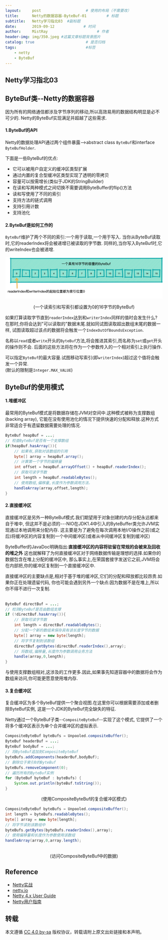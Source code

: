 ```yaml
---
layout:     post                    # 使用的布局（不需要改）
title:      Netty的数据容器-ByteBuf-01         # 标题 
subtitle:   Netty学习指北03  #副标题
date:       2019-09-12             # 时间
author:     MistRay                      # 作者
header-img: img/350.jpeg #这篇文章标题背景图片
catalog: true                       # 是否归档
tags:                               #标签
    - netty
    - ByteBuf
---
```

## Netty学习指北03

## ByteBuf类--Netty的数据容器
因为所有的网络通信都涉及字节序列的移动,所以高效易用的数据结构明显是必不可少的.
Netty的ByteBuf实现满足并超越了这些需求.

#### 1.ByteBuf的API
Netty的数据处理API通过两个组件暴露-->abstract class `ByteBuf`和interface `ByteBufHolder`.

下面是一些ByteBuf的优点:
* 它可以被用户自定义的缓冲区类型扩展
* 通过内置的复合型缓冲区类型实现了透明的零拷贝
* 容量可以按需增长(类似于JDK的StringBuilder)
* 在读和写两种模式之间切换不需要调用ByteBuffer的flip()方法
* 读和写使用了不同的索引
* 支持方法的链式调用
* 支持引用计数
* 支持池化

#### 2.ByteBuf是如何工作的
`ByteBuf`维护了两个不同的索引:一个用于读取,一个用于写入.
当你从ByteBuf读取时,它的readerIndex将会被递增已被读取的字节数.
同样的,当你写入ByteBuf时,它的writeIndex也会被递增.

![一个读索引和写索引都设置为0的16字节的ByteBuf](/img/post_img/post_2019_09_12_01.png)
<center>(一个读索引和写索引都设置为0的16字节的ByteBuf)</center>

如果打算读取字节直到`readerIndex`达到和`writerIndex`同样的值时会发生什么?  
在那时,你将会达到"可以读取的"数据末尾.就如同试图读取超出数组末尾的数据一样,
试图读取超过该点的数据将会触发一个`IndexOutOfBoundsException`.  

名称以`read`或者`write`开头的`ByteBuf`方法,将会推进其索引,而名称为`set`或`get`开头的操作则不会.
后面的这些方法将在作为一个参数传入的一个相对索引上执行操作.

可以指定`ByteBuf`的最大容量.试图移动写索引(即`writerIndex`)超过这个值将会触发一个异常.  
(默认的限制是`Integer.MAX_VALUE`)



## ByteBuf的使用模式
#### 1.堆缓冲区
最常用的ByteBuf模式是将数据存储在JVM对空间中.这种模式被称为支撑数组(backing array),
它能在没有使用池化的情况下提供快速的分配和释放.这种方式非常适合于有遗留数据需要处理的情况.
```java
ByteBuf heapBuf = ...;
// 检查ByteBuf是否有一个支撑数组
if(heapBuf.hasArray()){
    // 如果有,获取对该数组的引用
    byte[] array = heapBuf.array();
    // 计算第一个字节的偏移量
    int offset = heapBuf.arrayOffset() + heapBuf.readerIndex();
    // 获取可读字节数
    int length = heapBuf.readableBytes();
    // 使用数组,偏移量,长度作为参数调用方法.
    handleArray(array,offset,length);
}
```

#### 2.直接缓冲区
直接缓冲区是另外一种ByteBuf模式.我们期望用于对象创建的内存分配永远都来自于堆中,
但这并不是必须的---NIO在JDK1.4中引入的ByteBuffer类允许JVM实现通过本地调用来分配内存.
这主要是为了避免在每次调用本地I/O操作之前(或之后)将缓冲区的内容复制到一个中间缓冲区(或者从中间缓冲区复制到缓冲区)

ByteBuffer的JavaDoc明确指出:__直接缓冲区的内容将驻留在常规的会被来及回收的堆之外__
这也就解释了为何直接缓冲区对于网络数据传输是理想的选择.如果你的数据包含在堆上分配的缓冲区中,
那么事实上,在荣国套接字发送它之前,JVM将会在内部把,你的缓冲区复制到一个直接缓冲区中.

直接缓冲区的主要缺点是,相对于基于堆的缓冲区,它们的分配和释放都比较昂贵.如果你正在处理遗留代码,
你也可能会遇到另外一个缺点:因为数据不是在堆上,所以你不得不进行一次复制.
```java

ByteBuf directBuf = ...;
// 检测ByteBuf是否由数组支撑
if (!directBuf.hasArray()){
    // 获取可读字节数
    int length = directBuf.readableBytes();
    // 分配一个新的数组来保存具有该长度字节的数据
    byte[] array = new byte[length];
    // 将字节复制到该数组
    directBuf.getBytes(directBuf.readerIndex(),array);
    // 将数组,偏移量,长度作为参数调用业务方法
    handle(array,0,length);
}
```

与使用支撑数组相对,这涉及的工作更多.因此,如果事先知道容器中的数据将会作为数组来访问,你可能更愿意使用堆内存.


#### 3.复合缓冲区
复合缓冲区为多个ByteBuf提供一个聚合视图.在这里你可以根据需要添加或者删除ByteBuf实例,
这是一个JDK的ByteBuf完全缺失的特征.

Netty通过一个ByteBuf子类--`CompositeByteBuf`--实现了这个模式,
它提供了一个将多个缓冲区表示为单个合并缓冲区的虚拟表示.

```java
CompositeByteBuf byteBufs = Unpooled.compositeBuffer();
ByteBuf headerBuf = ...;
ByteBuf bodyBuf = ...;
// 将ByteBuf追加到CompositeByteBuf
byteBufs.addComponents(headerBuf,bodyBuf);
// 删除位于索引0的ByteBuf
byteBufs.removeComponent(0);
// 遍历所有的ByteBuf实例
for (ByteBuf byteBuf : byteBufs) {
    System.out.println(byteBuf.toString());
}
```
<center>(使用CompositeByteBuf的复合缓冲区模式)</center>

```java
CompositeByteBuf byteBufs = Unpooled.compositeBuffer();
int length = byteBufs.readableBytes();
byte[] array = new byte[length];
// 将字节读到该数组中
byteBufs.getBytes(byteBufs.readerIndex(),array);
// 使用偏移量和长度作为参数使用该数组
handleArray(array,0,array.length);
        
```
<center>(访问CompositeByteBuf中的数据)</center>



## Reference
* [Netty实战](https://book.douban.com/subject/27038538/)
* [netty.io](https://netty.io/)
* [Netty 4.x User Guide](https://zhuanlan.zhihu.com/p/24955867)
* [Netty用户指南](https://github.com/waylau/netty-4-user-guide)
## 转载
本文遵循 [CC 4.0 by-sa](https://creativecommons.org/licenses/by-sa/4.0/) 版权协议，转载请附上原文出处链接和本声明。